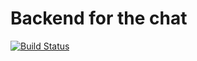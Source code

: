 # Backend for the chat

[![Build Status](https://travis-ci.org/M320Trololol/node-chat-backend.svg?branch=master)](https://travis-ci.org/M320Trololol/node-chat-backend)
